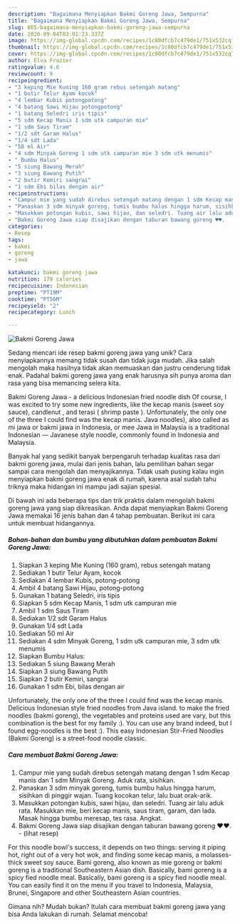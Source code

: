 ```yaml
---
description: "Bagaimana Menyiapkan Bakmi Goreng Jawa, Sempurna"
title: "Bagaimana Menyiapkan Bakmi Goreng Jawa, Sempurna"
slug: 865-bagaimana-menyiapkan-bakmi-goreng-jawa-sempurna
date: 2020-09-04T03:01:23.337Z
image: https://img-global.cpcdn.com/recipes/1c80dfcb7c479de1/751x532cq70/bakmi-goreng-jawa-foto-resep-utama.jpg
thumbnail: https://img-global.cpcdn.com/recipes/1c80dfcb7c479de1/751x532cq70/bakmi-goreng-jawa-foto-resep-utama.jpg
cover: https://img-global.cpcdn.com/recipes/1c80dfcb7c479de1/751x532cq70/bakmi-goreng-jawa-foto-resep-utama.jpg
author: Elva Frazier
ratingvalue: 4.6
reviewcount: 9
recipeingredient:
- "3 keping Mie Kuning 160 gram rebus setengah matang"
- "1 butir Telur Ayam kocok"
- "4 lembar Kubis potongpotong"
- "4 batang Sawi Hijau potongpotong"
- "1 batang Seledri iris tipis"
- "5 sdm Kecap Manis 1 sdm utk campuran mie"
- "1 sdm Saus Tiram"
- "1/2 sdt Garam Halus"
- "1/4 sdt Lada"
- "50 ml Air"
- "4 sdm Minyak Goreng 1 sdm utk campuran mie 3 sdm utk menumis"
- " Bumbu Halus"
- "5 siung Bawang Merah"
- "3 siung Bawang Putih"
- "2 butir Kemiri sangrai"
- "1 sdm Ebi bilas dengan air"
recipeinstructions:
- "Campur mie yang sudah direbus setengah matang dengan 1 sdm Kecap manis dan 1 sdm Minyak Goreng. Aduk rata, sisihkan."
- "Panaskan 3 sdm minyak goreng, tumis bumbu halus hingga harum, sisihkan di pinggir wajan. Tuang kocokan telur, lalu buat orak-arik."
- "Masukkan potongan kubis, sawi hijau, dan seledri. Tuang air lalu aduk rata. Masukkan mie, beri kecap manis, saus tiram, garam, dan lada. Masak hingga bumbu meresap, tes rasa. Angkat."
- "Bakmi Goreng Jawa siap disajikan dengan taburan bawang goreng ♥️♥️.             (lihat resep)"
categories:
- Resep
tags:
- bakmi
- goreng
- jawa

katakunci: bakmi goreng jawa 
nutrition: 179 calories
recipecuisine: Indonesian
preptime: "PT19M"
cooktime: "PT56M"
recipeyield: "2"
recipecategory: Lunch

---
```



![Bakmi Goreng Jawa](https://img-global.cpcdn.com/recipes/1c80dfcb7c479de1/751x532cq70/bakmi-goreng-jawa-foto-resep-utama.jpg)

Sedang mencari ide resep bakmi goreng jawa yang unik? Cara menyiapkannya memang tidak susah dan tidak juga mudah. Jika salah mengolah maka hasilnya tidak akan memuaskan dan justru cenderung tidak enak. Padahal bakmi goreng jawa yang enak harusnya sih punya aroma dan rasa yang bisa memancing selera kita.

Bakmi Goreng Jawa - a delicious Indonesian fried noodle dish Of course, I was excited to try some new ingredients, like the kecap manis (sweet soy sauce), candlenut , and terasi ( shrimp paste ). Unfortunately, the only one of the three I could find was the kecap manis. Java noodles), also called as mi jawa or bakmi jawa in Indonesia, or mee Jawa in Malaysia is a traditional Indonesian — Javanese style noodle, commonly found in Indonesia and Malaysia.

Banyak hal yang sedikit banyak berpengaruh terhadap kualitas rasa dari bakmi goreng jawa, mulai dari jenis bahan, lalu pemilihan bahan segar sampai cara mengolah dan menyajikannya. Tidak usah pusing kalau ingin menyiapkan bakmi goreng jawa enak di rumah, karena asal sudah tahu triknya maka hidangan ini mampu jadi sajian spesial.


Di bawah ini ada beberapa tips dan trik praktis dalam mengolah bakmi goreng jawa yang siap dikreasikan. Anda dapat menyiapkan Bakmi Goreng Jawa memakai 16 jenis bahan dan 4 tahap pembuatan. Berikut ini cara untuk membuat hidangannya.

<!--inarticleads1-->

##### Bahan-bahan dan bumbu yang dibutuhkan dalam pembuatan Bakmi Goreng Jawa:

1. Siapkan 3 keping Mie Kuning (160 gram), rebus setengah matang
1. Sediakan 1 butir Telur Ayam, kocok
1. Sediakan 4 lembar Kubis, potong-potong
1. Ambil 4 batang Sawi Hijau, potong-potong
1. Gunakan 1 batang Seledri, iris tipis
1. Siapkan 5 sdm Kecap Manis, 1 sdm utk campuran mie
1. Ambil 1 sdm Saus Tiram
1. Sediakan 1/2 sdt Garam Halus
1. Gunakan 1/4 sdt Lada
1. Sediakan 50 ml Air
1. Sediakan 4 sdm Minyak Goreng, 1 sdm utk campuran mie, 3 sdm utk menumis
1. Siapkan  Bumbu Halus:
1. Sediakan 5 siung Bawang Merah
1. Siapkan 3 siung Bawang Putih
1. Siapkan 2 butir Kemiri, sangrai
1. Gunakan 1 sdm Ebi, bilas dengan air


Unfortunately, the only one of the three I could find was the kecap manis. Delicious Indonesian style fried noodles from Java island. to make the fried noodles (bakmi goreng), the vegetables and proteins used are vary, but this combination is the best for my family :). You can use any brand indeed, but I found egg-noodles is the best :). This easy Indonesian Stir-Fried Noodles (Bakmi Goreng) is a street-food noodle classic. 

<!--inarticleads2-->

##### Cara membuat Bakmi Goreng Jawa:

1. Campur mie yang sudah direbus setengah matang dengan 1 sdm Kecap manis dan 1 sdm Minyak Goreng. Aduk rata, sisihkan.
1. Panaskan 3 sdm minyak goreng, tumis bumbu halus hingga harum, sisihkan di pinggir wajan. Tuang kocokan telur, lalu buat orak-arik.
1. Masukkan potongan kubis, sawi hijau, dan seledri. Tuang air lalu aduk rata. Masukkan mie, beri kecap manis, saus tiram, garam, dan lada. Masak hingga bumbu meresap, tes rasa. Angkat.
1. Bakmi Goreng Jawa siap disajikan dengan taburan bawang goreng ♥️♥️. -             (lihat resep)


For this noodle bowl&#39;s success, it depends on two things: serving it piping hot, right out of a very hot wok, and finding some kecap manis, a molasses-thick sweet soy sauce. Bami goreng, also known as mie goreng or bakmi goreng is a traditional Southeastern Asian dish. Basically, bami goreng is a spicy fied noodle meal. Basically, bami goreng is a spicy fied noodle meal. You can easily find it on the menu if you travel to Indonesia, Malaysia, Brunei, Singapore and other Southeastern Asian countries. 

Gimana nih? Mudah bukan? Itulah cara membuat bakmi goreng jawa yang bisa Anda lakukan di rumah. Selamat mencoba!
